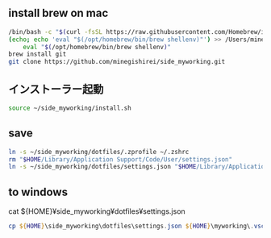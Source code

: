 

## install brew on mac

```sh
/bin/bash -c "$(curl -fsSL https://raw.githubusercontent.com/Homebrew/install/HEAD/install.sh)"
(echo; echo 'eval "$(/opt/homebrew/bin/brew shellenv)"') >> /Users/minegishirei/.zprofile
    eval "$(/opt/homebrew/bin/brew shellenv)"
brew install git
git clone https://github.com/minegishirei/side_myworking.git
```

## インストーラー起動

```sh
source ~/side_myworking/install.sh
```

## save

```sh
ln -s ~/side_myworking/dotfiles/.zprofile ~/.zshrc
rm "$HOME/Library/Application Support/Code/User/settings.json"
ln -s ~/side_myworking/dotfiles/settings.json "$HOME/Library/Application Support/Code/User/settings.json"

```

## to windows

cat ${HOME}¥side_myworking¥dotfiles¥settings.json


```ps1
cp ${HOME}\side_myworking\dotfiles\settings.json ${HOME}\myworking\.vscode\settings.json

```






